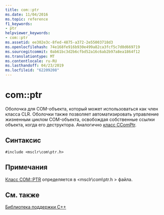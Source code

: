 ```yaml
---
title: com::ptr
ms.date: 11/04/2016
ms.topic: reference
f1_keywords:
- ptr
helpviewer_keywords:
- com::ptr
ms.assetid: ee302e3c-8fed-4875-a372-2e55003718d3
ms.openlocfilehash: 74e168fe916b930e499a82ca3fcf5c7d0d669719
ms.sourcegitcommit: 0ab61bc3d2b6cfbd52a16c6ab2b97a8ea1864f12
ms.translationtype: MT
ms.contentlocale: ru-RU
ms.lasthandoff: 04/23/2019
ms.locfileid: "62209208"
---
```

# <a name="comptr"></a>com::ptr

Оболочка для COM-объекта, который может использоваться как член класса CLR. Оболочки также позволяет автоматизировать управление жизненным циклом COM-объекта, освобождая собственные ссылки объекта, когда его деструктора. Аналогично [класс CComPtr](../atl/reference/ccomptr-class.md).

## <a name="syntax"></a>Синтаксис

```
#include <msclr\com\ptr.h>
```

## <a name="remarks"></a>Примечания

[Класс COM::PTR](../dotnet/com-ptr-class.md) определяется в \<msclr\com\ptr.h > файла.

## <a name="see-also"></a>См. также

[Библиотека поддержки C++](../dotnet/cpp-support-library.md)
